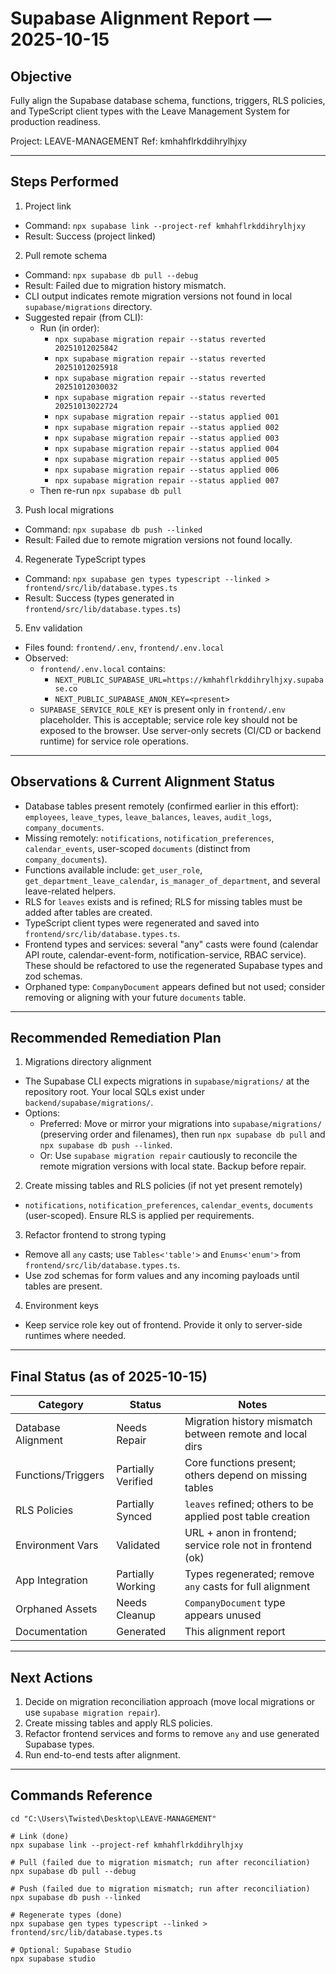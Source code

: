 # Supabase Alignment Report — 2025-10-15

## Objective

Fully align the Supabase database schema, functions, triggers, RLS policies, and TypeScript client types with the Leave Management System for production readiness.

Project: LEAVE-MANAGEMENT
Ref: kmhahflrkddihrylhjxy

---

## Steps Performed

1) Project link
- Command: `npx supabase link --project-ref kmhahflrkddihrylhjxy`
- Result: Success (project linked)

2) Pull remote schema
- Command: `npx supabase db pull --debug`
- Result: Failed due to migration history mismatch.
- CLI output indicates remote migration versions not found in local `supabase/migrations` directory.
- Suggested repair (from CLI):
  - Run (in order):
    - `npx supabase migration repair --status reverted 20251012025842`
    - `npx supabase migration repair --status reverted 20251012025918`
    - `npx supabase migration repair --status reverted 20251012030032`
    - `npx supabase migration repair --status reverted 20251013022724`
    - `npx supabase migration repair --status applied 001`
    - `npx supabase migration repair --status applied 002`
    - `npx supabase migration repair --status applied 003`
    - `npx supabase migration repair --status applied 004`
    - `npx supabase migration repair --status applied 005`
    - `npx supabase migration repair --status applied 006`
    - `npx supabase migration repair --status applied 007`
  - Then re-run `npx supabase db pull`

3) Push local migrations
- Command: `npx supabase db push --linked`
- Result: Failed due to remote migration versions not found locally.

4) Regenerate TypeScript types
- Command: `npx supabase gen types typescript --linked > frontend/src/lib/database.types.ts`
- Result: Success (types generated in `frontend/src/lib/database.types.ts`)

5) Env validation
- Files found: `frontend/.env`, `frontend/.env.local`
- Observed:
  - `frontend/.env.local` contains:
    - `NEXT_PUBLIC_SUPABASE_URL=https://kmhahflrkddihrylhjxy.supabase.co`
    - `NEXT_PUBLIC_SUPABASE_ANON_KEY=<present>`
  - `SUPABASE_SERVICE_ROLE_KEY` is present only in `frontend/.env` placeholder. This is acceptable; service role key should not be exposed to the browser. Use server-only secrets (CI/CD or backend runtime) for service role operations.

---

## Observations & Current Alignment Status

- Database tables present remotely (confirmed earlier in this effort): `employees`, `leave_types`, `leave_balances`, `leaves`, `audit_logs`, `company_documents`.
- Missing remotely: `notifications`, `notification_preferences`, `calendar_events`, user-scoped `documents` (distinct from `company_documents`).
- Functions available include: `get_user_role`, `get_department_leave_calendar`, `is_manager_of_department`, and several leave-related helpers.
- RLS for `leaves` exists and is refined; RLS for missing tables must be added after tables are created.
- TypeScript client types were regenerated and saved into `frontend/src/lib/database.types.ts`.
- Frontend types and services: several "any" casts were found (calendar API route, calendar-event-form, notification-service, RBAC service). These should be refactored to use the regenerated Supabase types and zod schemas.
- Orphaned type: `CompanyDocument` appears defined but not used; consider removing or aligning with your future `documents` table.

---

## Recommended Remediation Plan

1) Migrations directory alignment
- The Supabase CLI expects migrations in `supabase/migrations/` at the repository root. Your local SQLs exist under `backend/supabase/migrations/`.
- Options:
  - Preferred: Move or mirror your migrations into `supabase/migrations/` (preserving order and filenames), then run `npx supabase db pull` and `npx supabase db push --linked`.
  - Or: Use `supabase migration repair` cautiously to reconcile the remote migration versions with local state. Backup before repair.

2) Create missing tables and RLS policies (if not yet present remotely)
- `notifications`, `notification_preferences`, `calendar_events`, `documents` (user-scoped). Ensure RLS is applied per requirements.

3) Refactor frontend to strong typing
- Remove all `any` casts; use `Tables<'table'>` and `Enums<'enum'>` from `frontend/src/lib/database.types.ts`.
- Use zod schemas for form values and any incoming payloads until tables are present.

4) Environment keys
- Keep service role key out of frontend. Provide it only to server-side runtimes where needed.

---

## Final Status (as of 2025-10-15)

| Category             | Status            | Notes                                                      |
|----------------------|-------------------|------------------------------------------------------------|
| Database Alignment   | Needs Repair      | Migration history mismatch between remote and local dirs   |
| Functions/Triggers   | Partially Verified| Core functions present; others depend on missing tables    |
| RLS Policies         | Partially Synced  | `leaves` refined; others to be applied post table creation |
| Environment Vars     | Validated         | URL + anon in frontend; service role not in frontend (ok)  |
| App Integration      | Partially Working | Types regenerated; remove `any` casts for full alignment   |
| Orphaned Assets      | Needs Cleanup     | `CompanyDocument` type appears unused                      |
| Documentation        | Generated         | This alignment report                                      |

---

## Next Actions

1) Decide on migration reconciliation approach (move local migrations or use `supabase migration repair`).
2) Create missing tables and apply RLS policies.
3) Refactor frontend services and forms to remove `any` and use generated Supabase types.
4) Run end-to-end tests after alignment.

---

## Commands Reference

```
cd "C:\Users\Twisted\Desktop\LEAVE-MANAGEMENT"

# Link (done)
npx supabase link --project-ref kmhahflrkddihrylhjxy

# Pull (failed due to migration mismatch; run after reconciliation)
npx supabase db pull --debug

# Push (failed due to migration mismatch; run after reconciliation)
npx supabase db push --linked

# Regenerate types (done)
npx supabase gen types typescript --linked > frontend/src/lib/database.types.ts

# Optional: Supabase Studio
npx supabase studio
```
